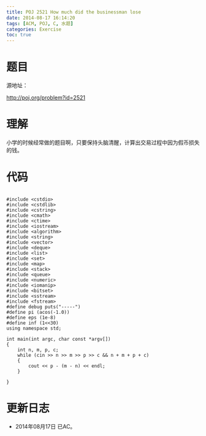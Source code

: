 ```yaml
---
title: POJ 2521 How much did the businessman lose
date: 2014-08-17 16:14:20
tags: [ACM, POJ, C, 水题]
categories: Exercise
toc: true
---
```

# 题目
源地址：

http://poj.org/problem?id=2521

# 理解
小学的时候经常做的题目啊，只要保持头脑清醒，计算出交易过程中因为假币损失的钱。

<!-- more -->

# 代码

```

#include <cstdio>
#include <cstdlib>
#include <cstring>
#include <cmath>
#include <ctime>
#include <iostream>
#include <algorithm>
#include <string>
#include <vector>
#include <deque>
#include <list>
#include <set>
#include <map>
#include <stack>
#include <queue>
#include <numeric>
#include <iomanip>
#include <bitset>
#include <sstream>
#include <fstream>
#define debug puts("-----")
#define pi (acos(-1.0))
#define eps (1e-8)
#define inf (1<<30)
using namespace std;

int main(int argc, char const *argv[])
{
    int n, m, p, c;
    while (cin >> n >> m >> p >> c && n + m + p + c)
    {
        cout << p - (m - n) << endl;
    }

}

```

# 更新日志
- 2014年08月17日 已AC。